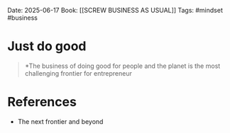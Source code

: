 Date: 2025-06-17
Book: [[SCREW BUSINESS AS USUAL]]
Tags:  #mindset #business 


# Just do good 

>*The business of doing good for people and the planet is the most challenging frontier for entrepreneur 

# References
- The next frontier and beyond 
 
